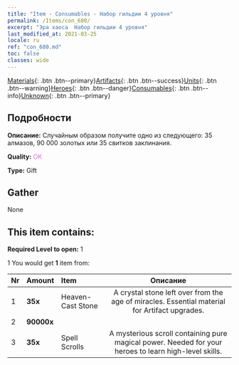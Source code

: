 ```yaml
---
title: "Item - Consumables - Набор гильдии 4 уровня"
permalink: /Items/con_680/
excerpt: "Эра хаоса  Набор гильдии 4 уровня"
last_modified_at: 2021-03-25
locale: ru
ref: "con_680.md"
toc: false
classes: wide
---
```

 [Materials](/ru/Items/){: .btn .btn--primary}[Artifacts](/ru/Items/Artifacts/){: .btn .btn--success}[Units](/ru/Items/Units/){: .btn .btn--warning}[Heroes](/ru/Items/Heroes/){: .btn .btn--danger}[Consumables](/ru/Items/Consumables/){: .btn .btn--info}[Unknown](/ru/Items/Unknown/){: .btn .btn--primary}

## Подробности
 **Описание:** Случайным образом получите одно из следующего: 35 алмазов, 90 000 золотых или 35 свитков заклинания.

 **Quality:** <span style="color: #DA70D6">OK</span>

 **Type:** Gift

## Gather

  None

## This item contains:

 **Required Level to open:** 1

 1 You would get **1** item  from:

  | Nr | Amount |     Item    | Описание |
  |:---|:-------|:------------|:-----------:|
  | 1 |  **35x** | Heaven-Cast Stone | A crystal stone left over from the age of miracles. Essential material for Artifact upgrades.  | 
  | 2 |  **90000x** | <i class="fas fa-coins"/> |  | 
  | 3 |  **35x** | Spell Scrolls | A mysterious scroll containing pure magical power. Needed for your heroes to learn high-level skills.  | 
